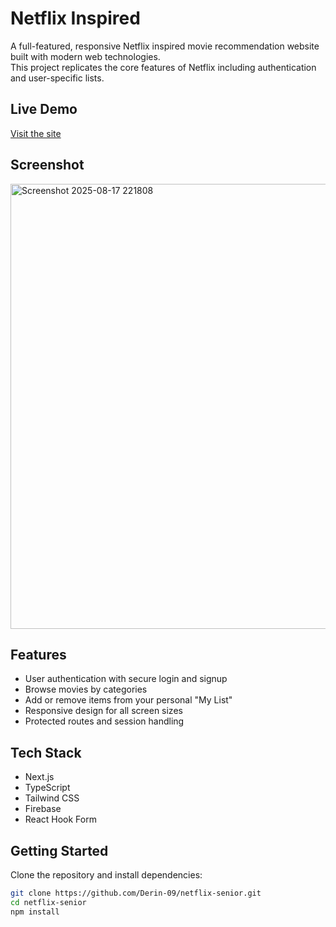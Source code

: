 # Netflix Inspired

A full-featured, responsive Netflix inspired movie recommendation website built with modern web technologies.  
This project replicates the core features of Netflix including authentication and user-specific lists.

## Live Demo  
[Visit the site](https://netflix-senior.vercel.app/)

## Screenshot

<img width="1596" height="712" alt="Screenshot 2025-08-17 221808" src="https://github.com/user-attachments/assets/2df79d04-f01d-440c-a4ea-0571751ca563" />



## Features

- User authentication with secure login and signup
- Browse movies by categories
- Add or remove items from your personal "My List"
- Responsive design for all screen sizes
- Protected routes and session handling

## Tech Stack

- Next.js  
- TypeScript  
- Tailwind CSS  
- Firebase
- React Hook Form  

## Getting Started

Clone the repository and install dependencies:

```bash
git clone https://github.com/Derin-09/netflix-senior.git
cd netflix-senior
npm install
